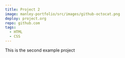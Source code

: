 ```yaml
---
title: Project 2
image: manley-portfolio/src/images/github-octocat.png
deploy: project.org
repo: github.com
tags:
  - HTML
  - CSS
---
```

This is the second example project
